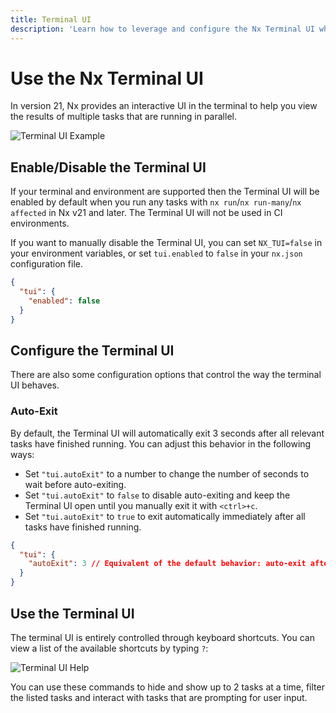 ```yaml
---
title: Terminal UI
description: 'Learn how to leverage and configure the Nx Terminal UI when running tasks'
---
```


# Use the Nx Terminal UI

In version 21, Nx provides an interactive UI in the terminal to help you view the results of multiple tasks that are running in parallel.

![Terminal UI Example](/shared/recipes/running-tasks/tui-example.png)

## Enable/Disable the Terminal UI

If your terminal and environment are supported then the Terminal UI will be enabled by default when you run any tasks with `nx run`/`nx run-many`/`nx affected` in Nx v21 and later. The Terminal UI will not be used in CI environments.

If you want to manually disable the Terminal UI, you can set `NX_TUI=false` in your environment variables, or set `tui.enabled` to `false` in your `nx.json` configuration file.

```json {% fileName="nx.json" %}
{
  "tui": {
    "enabled": false
  }
}
```

## Configure the Terminal UI

There are also some configuration options that control the way the terminal UI behaves.

### Auto-Exit

By default, the Terminal UI will automatically exit 3 seconds after all relevant tasks have finished running. You can adjust this behavior in the following ways:

- Set `"tui.autoExit"` to a number to change the number of seconds to wait before auto-exiting.
- Set `"tui.autoExit"` to `false` to disable auto-exiting and keep the Terminal UI open until you manually exit it with `<ctrl>+c`.
- Set `"tui.autoExit"` to `true` to exit automatically immediately after all tasks have finished running.

```json {% fileName="nx.json" %}
{
  "tui": {
    "autoExit": 3 // Equivalent of the default behavior: auto-exit after 3 seconds
  }
}
```

## Use the Terminal UI

The terminal UI is entirely controlled through keyboard shortcuts. You can view a list of the available shortcuts by typing `?`:

![Terminal UI Help](/shared/recipes/running-tasks/tui-help.png)

You can use these commands to hide and show up to 2 tasks at a time, filter the listed tasks and interact with tasks that are prompting for user input.

